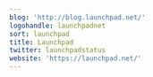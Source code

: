 ```yaml
---
blog: 'http://blog.launchpad.net/'
logohandle: launchpadnet
sort: launchpad
title: Launchpad
twitter: launchpadstatus
website: 'https://launchpad.net/'
---
```

